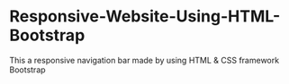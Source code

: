 # Responsive-Website-Using-HTML-Bootstrap
This a responsive navigation bar made by using HTML & CSS framework Bootstrap
